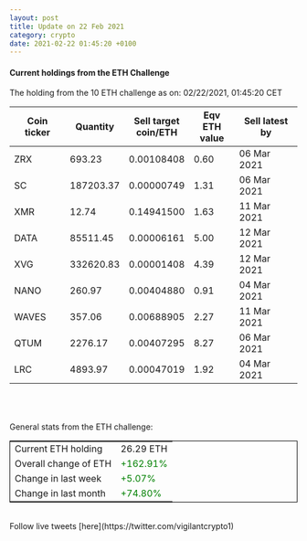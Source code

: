 ```yaml
---
layout: post
title: Update on 22 Feb 2021
category: crypto
date: 2021-02-22 01:45:20 +0100
---
```

<!-- Global site tag (gtag.js) - Google Analytics -->
<script async src="https://www.googletagmanager.com/gtag/js?id=UA-103831149-5"></script>
<script>
  window.dataLayer = window.dataLayer || [];
  function gtag(){dataLayer.push(arguments);}
  gtag('js', new Date());

  gtag('config', 'UA-103831149-5');
</script>


#### Current holdings from the ETH Challenge

The holding from the 10 ETH challenge as on: 02/22/2021, 01:45:20 CET

|Coin ticker|Quantity|Sell target<br>coin/ETH|Eqv ETH<br>value|Sell latest by|
|-----------|--------|-----------|-----------|--------------|
ZRX|693.23|  0.00108408|0.60|06 Mar 2021|
SC|187203.37|  0.00000749|1.31|06 Mar 2021|
XMR|12.74|  0.14941500|1.63|11 Mar 2021|
DATA|85511.45|  0.00006161|5.00|12 Mar 2021|
XVG|332620.83|  0.00001408|4.39|12 Mar 2021|
NANO|260.97|  0.00404880|0.91|04 Mar 2021|
WAVES|357.06|  0.00688905|2.27|11 Mar 2021|
QTUM|2276.17|  0.00407295|8.27|06 Mar 2021|
LRC|4893.97|  0.00047019|1.92|04 Mar 2021|

<br>
<br>
<br>
General stats from the ETH challenge:

<table style="border:1px solid black;margin-left:auto;margin-right:auto;">
	<tbody>
	<tr>
		<td>Current ETH holding</td>
		<td>     26.29 ETH</td>
	</tr>
	<tr>
		<td>Overall change of ETH</td>
		<td><font color="green">+162.91%</font></td>
	</tr>
	<tr>
		<td>Change in last week</td>
		<td><font color="green">+5.07%</font></td>
	</tr>
	<tr>
		<td>Change in last month</td>
		<td><font color="green">+74.80%</font></td>
	</tr>
	</tbody>
</table>

<br>
Follow live tweets [here](https://twitter.com/vigilantcrypto1)
<br>
<br>